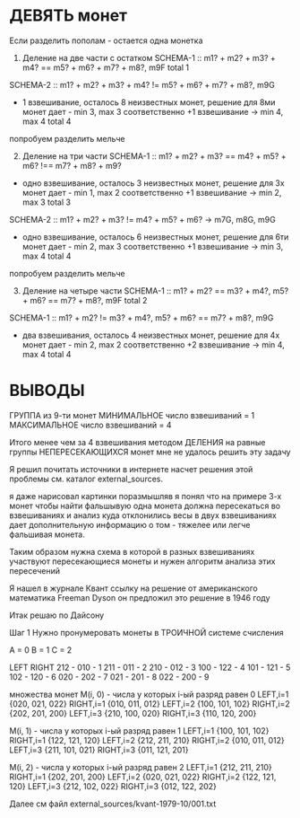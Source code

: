 ДЕВЯТЬ монет
============

Если разделить пополам - остается одна монетка

1) Деление на две части с остатком
SCHEMA-1 :: m1? + m2? + m3? + m4? == m5? + m6? + m7? + m8?, m9F
total 1

SCHEMA-2 :: m1? + m2? + m3? + m4? != m5? + m6? + m7? + m8?, m9G
- 1 взвешивание, осталось 8 неизвестных монет, решение для 8ми монет дает - min 3, max 3
соответственно +1 взвешивание -> min 4, max 4
total 4

попробуем разделить мельче

2) Деление на три части
SCHEMA-1 :: m1? + m2? + m3? == m4? + m5? + m6? !== m7? + m8? + m9?
- одно взвешивание, осталось 3 неизвестных монет, решение для 3х монет дает - min 1, max 2
соответственно +1 взвешивание -> min 2, max 3
total 3

SCHEMA-2 :: m1? + m2? + m3? != m4? + m5? + m6? -> m7G, m8G, m9G
- одно взвешивание, осталось 6 неизвестных монет, решение для 6ти монет дает - min 2, max 3
соответственно +1 взвешивание -> min 3, max 4
total 4


попробуем разделить мельче

3) Деление на четыре части
SCHEMA-1 :: m1? + m2? == m3? + m4?, m5? + m6? == m7? + m8?, m9F
total 2

SCHEMA-1 :: m1? + m2? != m3? + m4?, m5? + m6? == m7? + m8?, m9G
- два взвешивания, осталось 4 неизвестных монет, решение для 4х монет дает - min 2, max 2
соответственно +2 взвешивание -> min 4, max 4
total 4




ВЫВОДЫ
======
ГРУППА из 9-ти монет
МИНИМАЛЬНОЕ число взвешиваний = 1
МАКСИМАЛЬНОЕ число взвешиваний = 4

Итого менее чем за 4 взвешивания методом
ДЕЛЕНИЯ на равные группы НЕПЕРЕСЕКАЮЩИХСЯ монет
мне не удалось решить эту задачу

Я решил почитать источники в интернете насчет решения этой проблемы
см. каталог external_sources.

я даже нарисовал картинки
поразмышляв я понял что на примере 3-х монет чтобы найти фальшывую
одна монета должна пересекаться во взвешиваниях
и анализ куда отклонились весы в двух взвешиваниях дает дополнительную информацию
о том - тяжелее или легче фальшивая монета.

Таким образом нужна схема в которой
в разных взвешиваниях участвуют пересекающиеся монеты
и нужен алгоритм анализа этих пересечений

Я нашел в журнале Квант ссылку на решение от американского математика Freeman Dyson
он предложил это решение в 1946 году

Итак решаю по Дайсону

Шаг 1
Нужно пронумеровать монеты в ТРОИЧНОЙ системе счисления

A = 0
B = 1
C = 2

 LEFT  RIGHT
 212 - 010 - 1
 211 - 011 - 2
 210 - 012 - 3
 100 - 122 - 4
 101 - 121 - 5
 102 - 120 - 6
 020 - 202 - 7
 021 - 201 - 8
 022 - 200 - 9

  множества монет
  M(i, 0) - числа у которых i-ый разряд равен 0
  LEFT,i=1 {020, 021, 022} RIGHT,i=1 {010, 011, 012}
  LEFT,i=2 {100, 101, 102} RIGHT,i=2 {202, 201, 200}
  LEFT,i=3 {210, 100, 020} RIGHT,i=3 {110, 120, 200}

  M(i, 1) - числа у которых i-ый разряд равен 1
  LEFT,i=1 {100, 101, 102} RIGHT,i=1 {122, 121, 120}
  LEFT,i=2 {212, 211, 210} RIGHT,i=2 {010, 011, 012}
  LEFT,i=3 {211, 101, 021} RIGHT,i=3 {011, 121, 201}

  M(i, 2) - числа у которых i-ый разряд равен 2
  LEFT,i=1 {212, 211, 210} RIGHT,i=1 {202, 201, 200}
  LEFT,i=2 {020, 021, 022} RIGHT,i=2 {122, 121, 120}
  LEFT,i=3 {212, 102, 022} RIGHT,i=3 {012, 122, 202}

  Далее см файл external_sources/kvant-1979-10/001.txt
